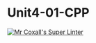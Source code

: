 # Unit4-01-CPP
[![Mr Coxall's Super Linter](https://github.com/ICS3U-Programming-NathanA/Unit4-01-CPP/workflows/Mr%20Coxall's%20Super%20Linter/badge.svg)](https://github.com/ICS3U-Programming-NathanA/Unit4-01-CPP/actions/)

